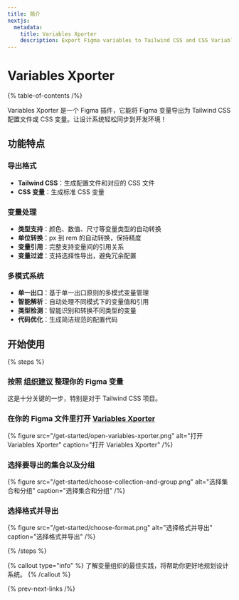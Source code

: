 ```yaml
---
title: 简介
nextjs:
  metadata:
    title: Variables Xporter
    description: Export Figma variables to Tailwind CSS and CSS Variables
---
```


# Variables Xporter

{% table-of-contents /%}

Variables Xporter 是一个 Figma 插件，它能将 Figma 变量导出为 Tailwind CSS 配置文件或 CSS 变量。让设计系统轻松同步到开发环境！

## 功能特点

### 导出格式
- **Tailwind CSS**：生成配置文件和对应的 CSS 文件
- **CSS 变量**：生成标准 CSS 变量

### 变量处理
- **类型支持**：颜色、数值、尺寸等变量类型的自动转换
- **单位转换**：px 到 rem 的自动转换，保持精度
- **变量引用**：完整支持变量间的引用关系
- **变量过滤**：支持选择性导出，避免冗余配置

### 多模式系统
- **单一出口**：基于单一出口原则的多模式变量管理
- **智能解析**：自动处理不同模式下的变量值和引用
- **类型检测**：智能识别和转换不同类型的变量
- **代码优化**：生成简洁规范的配置代码

## 开始使用

{% steps %}

### 按照 [组织建议](/docs/organizing-your-variables) 整理你的 Figma 变量
这是十分关键的一步，特别是对于 Tailwind CSS 项目。

### 在你的 Figma 文件里打开 [Variables Xporter](https://www.figma.com/community/plugin/1255188943883240897)

{% figure src="/get-started/open-variables-xporter.png" alt="打开 Variables Xporter" caption="打开 Variables Xporter" /%}

### 选择要导出的集合以及分组

{% figure src="/get-started/choose-collection-and-group.png" alt="选择集合和分组" caption="选择集合和分组" /%}

### 选择格式并导出

{% figure src="/get-started/choose-format.png" alt="选择格式并导出" caption="选择格式并导出" /%}

{% /steps %}

{% callout type="info" %}
了解变量组织的最佳实践，将帮助你更好地规划设计系统。
{% /callout %}

{% prev-next-links /%}
